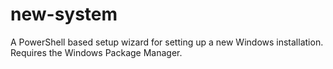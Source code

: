# new-system
A PowerShell based setup wizard for setting up a new Windows installation. Requires the Windows Package Manager.
